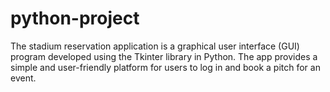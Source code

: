 # python-project
The stadium reservation application is a graphical user interface (GUI) program developed using the Tkinter library in Python. The app provides a simple and user-friendly platform for users to log in and book a pitch for an event.
